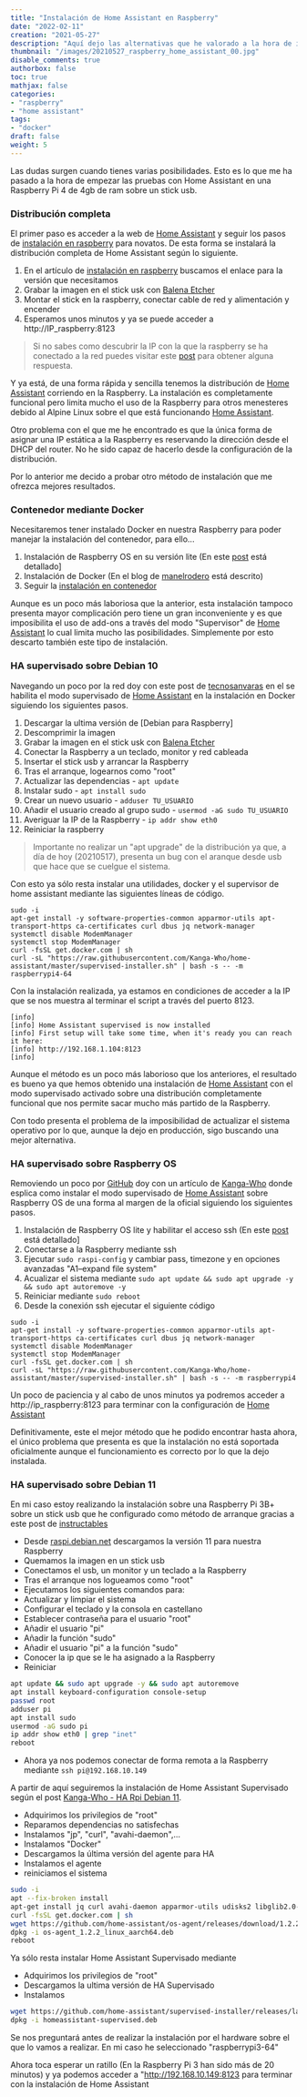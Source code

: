 ```yaml
---
title: "Instalación de Home Assistant en Raspberry"
date: "2022-02-11"
creation: "2021-05-27"
description: "Aquí dejo las alternativas que he valorado a la hora de instalar Home Assistant en la Raspberry"
thumbnail: "/images/20210527_raspberry_home_assistant_00.jpg"
disable_comments: true
authorbox: false
toc: true
mathjax: false
categories:
- "raspberry"
- "home assistant"
tags:
- "docker"
draft: false
weight: 5
---
```

Las dudas surgen cuando tienes varias posibilidades. Esto es lo que me ha pasado a la hora de empezar las pruebas con Home Assistant en una Raspberry Pi 4 de 4gb de ram sobre un stick usb.
<!--more-->

### Distribución completa
El primer paso es acceder a la web de [Home Assistant] y seguir los pasos de [instalación en raspberry] para novatos. De esta forma se instalará la distribución completa de Home Assistant según lo siguiente.

1. En el artículo de [instalación en raspberry] buscamos el enlace para la versión que necesitamos
1. Grabar la imagen en el stick usk con [Balena Etcher]
1. Montar el stick en la raspberry, conectar cable de red y alimentación y encender
1. Esperamos unos minutos y ya se puede acceder a http://IP_raspberry:8123

> Si no sabes como descubrir la IP con la que la raspberry se ha conectado a la red puedes visitar este [post] para obtener alguna respuesta.

Y ya está, de una forma rápida y sencilla tenemos la distribución de [Home Assistant] corriendo en la Raspberry. La instalación es completamente funcional pero limita mucho el uso de la Raspberry para otros menesteres debido al Alpine Linux sobre el que está funcionando [Home Assistant].

Otro problema con el que me he encontrado es que la única forma de asignar una IP estática a la Raspberry es reservando la dirección desde el DHCP del router. No he sido capaz de hacerlo desde la configuración de la distribución.

Por lo anterior me decido a probar otro método de instalación que me ofrezca mejores resultados.

### Contenedor mediante Docker
Necesitaremos tener instalado Docker en nuestra Raspberry para poder manejar la instalación del contenedor, para ello...

1. Instalación de Raspberry OS en su versión lite (En este [post] está detallado]
1. Instalación de Docker (En el blog de [manelrodero] está descrito)
1. Seguir la [instalación en contenedor]

Aunque es un poco más laboriosa que la anterior, esta instalación tampoco presenta mayor complicación pero tiene un gran inconveniente y es que imposibilita el uso de add-ons a través del modo "Supervisor" de [Home Assistant] lo cual limita mucho las posibilidades. Simplemente por esto descarto también este tipo de instalación.

### HA supervisado sobre Debian 10
Navegando un poco por la red doy con este post de [tecnosanvaras] en el se habilita el modo supervisado de [Home Assistant] en la instalación en Docker siguiendo los siguientes pasos.

1. Descargar la ultima versión de [Debian para Raspberry]
1. Descomprimir la imagen
1. Grabar la imagen en el stick usk con [Balena Etcher]
1. Conectar la Raspberry a un teclado, monitor y red cableada
1. Insertar el stick usb y arrancar la Raspberry
1. Tras el arranque, logearnos como "root"
1. Actualizar las dependencias - `apt update`
1. Instalar sudo - `apt install sudo`
1. Crear un nuevo usuario - `adduser TU_USUARIO`
1. Añadir el usuario creado al grupo sudo - `usermod -aG sudo TU_USUARIO`
1. Averiguar la IP de la Raspberry - `ip addr show eth0`
1. Reiniciar la raspberry

> Importante no realizar un "apt upgrade" de la distribución ya que, a día de hoy (20210517), presenta un bug con el aranque desde usb que hace que se cuelgue el sistema.

Con esto ya sólo resta instalar una utilidades, docker y el supervisor de home assistant mediante las siguientes líneas de código.

```
sudo -i
apt-get install -y software-properties-common apparmor-utils apt-transport-https ca-certificates curl dbus jq network-manager
systemctl disable ModemManager
systemctl stop ModemManager
curl -fsSL get.docker.com | sh
curl -sL "https://raw.githubusercontent.com/Kanga-Who/home-assistant/master/supervised-installer.sh" | bash -s -- -m raspberrypi4-64
```

Con la instalación realizada, ya estamos en condiciones de acceder a la IP que se nos muestra al terminar el script a través del puerto 8123.

```
[info] 
[info] Home Assistant supervised is now installed
[info] First setup will take some time, when it's ready you can reach it here:
[info] http://192.168.1.104:8123
[info] 
```

Aunque el método es un poco más laborioso que los anteriores, el resultado es bueno ya que hemos obtenido una instalación de [Home Assistant] con el modo supervisado activado sobre una distribución completamente funcional que nos permite sacar mucho más partido de la Raspberry.

Con todo presenta el problema de la imposibilidad de actualizar el sistema operativo por lo que, aunque la dejo en producción, sigo buscando una mejor alternativa.

### HA supervisado sobre Raspberry OS
Removiendo un poco por [GitHub] doy con un artículo de [Kanga-Who] donde esplica como instalar el modo supervisado de [Home Assistant] sobre Raspberry OS de una forma al margen de la oficial siguiendo los siguientes pasos.

1. Instalación de Raspberry OS lite y habilitar el acceso ssh (En este [post] está detallado]
1. Conectarse a la Raspberry mediante ssh
1. Ejecutar `sudo raspi-config` y cambiar pass, timezone y en opciones avanzadas "A1–expand file system"
1. Acualizar el sistema mediante `sudo apt update && sudo apt upgrade -y && sudo apt autoremove -y`
1. Reiniciar mediante `sudo reboot`
1. Desde la conexión ssh ejecutar el siguiente código
```
sudo -i
apt-get install -y software-properties-common apparmor-utils apt-transport-https ca-certificates curl dbus jq network-manager
systemctl disable ModemManager
systemctl stop ModemManager
curl -fsSL get.docker.com | sh
curl -sL "https://raw.githubusercontent.com/Kanga-Who/home-assistant/master/supervised-installer.sh" | bash -s -- -m raspberrypi4
```

Un poco de paciencia y al cabo de unos minutos ya podremos acceder a http://ip_raspberry:8123 para terminar con la configuración de [Home Assistant]

Definitivamente, este el mejor método que he podido encontrar hasta ahora, el único problema que presenta es que la instalación no está soportada oficialmente aunque el funcionamiento es correcto por lo que la dejo instalada.

### HA supervisado sobre Debian 11
En mi caso estoy realizando la instalación sobre una Raspberry Pi 3B+ sobre un stick usb que he configurado como método de arranque gracias a este post de [instructables]
- Desde [raspi.debian.net] descargamos la versión 11 para nuestra Raspberry
- Quemamos la imagen en un stick usb
- Conectamos el usb, un monitor y un teclado a la Raspberry
- Tras el arranque nos logueamos como "root"
- Ejecutamos los siguientes comandos para:
 - Actualizar y limpiar el sistema
 - Configurar el teclado y la consola en castellano
 - Establecer contraseña para el usuario "root"
 - Añadir el usuario "pi"
 - Añadir la función "sudo"
 - Añadir el usuario "pi" a la función "sudo"
 - Conocer la ip que se le ha asignado a la Raspberry
 - Reiniciar
 
``` bash
apt update && sudo apt upgrade -y && sudo apt autoremove
apt install keyboard-configuration console-setup
passwd root
adduser pi
apt install sudo
usermod -aG sudo pi
ip addr show eth0 | grep "inet"
reboot
```

- Ahora ya nos podemos conectar de forma remota a la Raspberry mediante `ssh pi@192.168.10.149`

A partir de aquí seguiremos la instalación de Home Assistant Supervisado según el post [Kanga-Who - HA Rpi Debian 11].

- Adquirimos los privilegios de "root"
- Reparamos dependencias no satisfechas
- Instalamos "jp", "curl", "avahi-daemon",...
- Instalamos "Docker"
- Descargamos la última versión del agente para HA
- Instalamos el agente
- reiniciamos el sistema

``` bash
sudo -i
apt --fix-broken install
apt-get install jq curl avahi-daemon apparmor-utils udisks2 libglib2.0-bin network-manager dbus wget -y
curl -fsSL get.docker.com | sh
wget https://github.com/home-assistant/os-agent/releases/download/1.2.2/os-agent_1.2.2_linux_aarch64.deb
dpkg -i os-agent_1.2.2_linux_aarch64.deb
reboot
```

Ya sólo resta instalar Home Assistant Supervisado mediante
- Adquirimos los privilegios de "root"
- Descargamos la ultima versión de HA Supervisado
- Instalamos

``` bash
wget https://github.com/home-assistant/supervised-installer/releases/latest/download/homeassistant-supervised.deb
dpkg -i homeassistant-supervised.deb
```

Se nos preguntará antes de realizar la instalación por el hardware sobre el que lo vamos a realizar. En mi caso he seleccionado "raspberrypi3-64"

Ahora toca esperar un ratillo (En la Raspberry Pi 3 han sido más de 20 minutos) y ya podemos acceder a "http://192.168.10.149:8123 para terminar con la instalación de Home Assistant


[Balena Etcher]: https://www.balena.io/etcher/
[GitHub]: https://github.com
[Home Assistant]: https://www.home-assistant.io
[instalación en raspberry]: https://www.home-assistant.io/installation/raspberrypi
[instalación en contenedor]: https://www.home-assistant.io/installation/raspberrypi#install-home-assistant-container
[instructables]: https://www.instructables.com/Booting-Raspberry-Pi-3-B-With-a-USB-Drive/
[Kanga-Who]: https://github.com/Kanga-Who/home-assistant/blob/master/Supervised%20Install%20on%20Raspberry%20Pi%20OS.md
[Kanga-Who - HA Rpi Debian 11]: https://github.com/Kanga-Who/home-assistant/blob/master/Supervised%20on%20Raspberry%20Pi%20with%20Debian.md
[manelrodero]: https://www.manelrodero.com/blog/instalar-docker-en-raspberry-pi-4
[post]: https://sherblog.pro/raspberry-montaje-y-ssh/
[raspi.debian.net]: https://raspi.debian.net/tested-images/
[tecnosanvaras]: https://tecnosanvaras.es/instalacion-de-ha-supervisded-en-raspberry-pi-con-debian-10/
